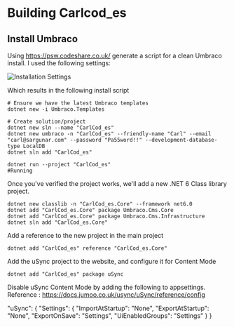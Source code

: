 # Building Carlcod_es

## Install Umbraco

Using https://psw.codeshare.co.uk/ generate a script for a clean Umbraco install. I used the following settings:

![Installation Settings](media/psw.png)

Which results in the following install script

    # Ensure we have the latest Umbraco templates
    dotnet new -i Umbraco.Templates

    # Create solution/project
    dotnet new sln --name "CarlCod_es"
    dotnet new umbraco -n "CarlCod_es" --friendly-name "Carl" --email "carl@sargunar.com" --password "Pa55word!!" --development-database-type LocalDB
    dotnet sln add "CarlCod_es"

    dotnet run --project "CarlCod_es"
    #Running

Once you've verified the project works, we'll add a new .NET 6 Class library project. 

    dotnet new classlib -n "CarlCod_es.Core" --framework net6.0
    dotnet add "CarlCod_es.Core" package Umbraco.Cms.Core
    dotnet add "CarlCod_es.Core" package Umbraco.Cms.Infrastructure
    dotnet sln add "CarlCod_es.Core"

Add a reference to the new project in the main project

    dotnet add "CarlCod_es" reference "CarlCod_es.Core"

Add the uSync project to the website, and configure it for Content Mode

    dotnet add "CarlCod_es" package uSync 

Disable uSync Content Mode by adding the following to appsettings. Reference : https://docs.jumoo.co.uk/usync/uSync/reference/config

  "uSync": {
    "Settings": {
        "ImportAtStartup": "None",
        "ExportAtStartup": "None",
        "ExportOnSave": "Settings",
        "UiEnabledGroups": "Settings"
    }
  }
